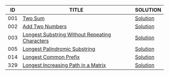 | ID | TITLE  | SOLUTION  |
|----|--------|-----------|
| 001 | [Two Sum](https://leetcode.com/problems/two-sum/) | [Solution](./java/q001/Solution.java) |
| 002 | [Add Two Numbers](https://leetcode.com/problems/add-two-numbers/) | [Solution](./java/q002/Solution.java) |
| 003 | [Longest Substring Without Repeating Characters](https://leetcode.com/problems/longest-substring-without-repeating-characters/) | [Solution](./java/q003/Solution.java) |
| 005 | [Longest Palindromic Substring](https://leetcode.com/problems/longest-palindromic-substring/) | [Solution](./java/q005/Solution.java) |
| 014 | [Longest Common Prefix](https://leetcode.com/problems/longest-common-prefix/) | [Solution](./java/q014/Solution.java) |
| 329 | [Longest Increasing Path in a Matrix](https://leetcode.com/problems/longest-increasing-path-in-a-matrix/) | [Solution](./java/q329/Solution.java) |
